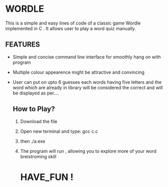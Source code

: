 # WORDLE
This is a simple and easy lines of code of a classic game Wordle implemented in C . It allows user to play a word quiz manually.

## FEATURES
* Simple and concise command line interface for smoothly hang on with program
* Multiple colour appearence might be attractive and convincing
* User can put on upto 6 guesses each words having five letters and the word which are already in library will be considered the correct and will be displayed as per....

  ## How to Play?
  1) Download the file
  2) Open new terminal and type:
      gcc c.c
  3) then ./a.exe
  4) The program will run , allowing you to explore more of your word breistroming skill

      # HAVE_FUN !
